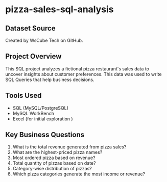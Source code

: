 # pizza-sales-sql-analysis

## Dataset Source
Created by WsCube Tech on GitHub.

## Project Overview
This SQL project analyzes a fictional pizza restaurant's sales data to uncover insights about customer preferences.
This data was used to write SQL Queries that help business decisions.

## Tools Used 
- SQL (MySQL/PostgreSQL)
- MySQL WorkBench
- Excel (for initial exploration ) 

## Key Business Questions
1. What is the total revenue generated from pizza sales?
2. What are the highest-priced pizza names?
3. Most ordered pizza based on revenue?
4. Total quantity of pizzas based on date?
5. Category-wise distribution of pizzas?
6. Which pizza categories generate the most income or revenue?


   
